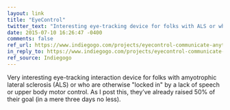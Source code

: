 ```yaml
---
layout: link
title: "EyeControl"
twitter_text: "Interesting eye-tracking device for folks with ALS or who are otherwise “locked in”"
date: 2015-07-10 16:26:47 -0400
comments: false
ref_url: https://www.indiegogo.com/projects/eyecontrol-communicate-anytime-anywhere
in_reply_to: https://www.indiegogo.com/projects/eyecontrol-communicate-anytime-anywhere
ref_source: Indiegogo
---
```


Very interesting eye-tracking interaction device for folks with amyotrophic lateral sclerosis (ALS) or who are otherwise "locked in" by a lack of speech or upper body motor control. As I post this, they’ve already raised 50% of their goal (in a mere three days no less).